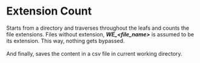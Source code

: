 # Extension Count

Starts from a directory and traverses throughout the leafs and counts the file extensions. Files without extension, **_WE\_<file_name>_** is assumed to be its extension. This way, nothing gets bypassed. <br><br>And finally, saves the content in a csv file in current working directory.